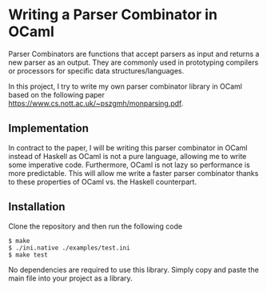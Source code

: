 # Writing a Parser Combinator in OCaml 
Parser Combinators are functions that accept parsers as input and returns a new parser as an output. They are commonly used in prototyping compilers or processors for specific data structures/languages.

In this project, I try to write my own parser combinator library in OCaml based on the following paper https://www.cs.nott.ac.uk/~pszgmh/monparsing.pdf.

## Implementation 
In contract to the paper, I will be writing this parser combinator in OCaml instead of Haskell as OCaml is not a pure language, allowing me to write some imperative code. Furthermore, OCaml is not lazy so performance is more predictable. This will allow me write a faster parser combinator thanks to these properties of OCaml vs. the Haskell counterpart. 

## Installation 
Clone the repository and then run the following code
```
$ make
$ ./ini.native ./examples/test.ini
$ make test
```

No dependencies are required to use this library. Simply copy and paste the main file into your project as a library.
